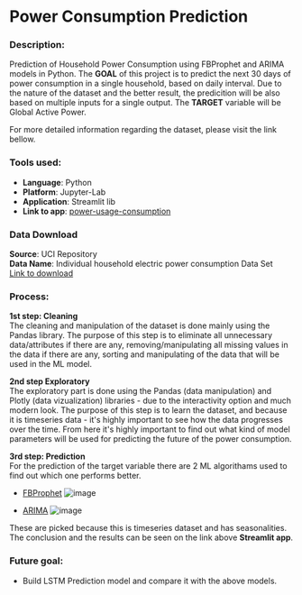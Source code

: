 # Power Consumption Prediction

### Description:
Prediction of Household Power Consumption using FBProphet and ARIMA models in Python.
The **GOAL** of this project is to predict the next 30 days of power consumption in a single household, based on daily interval.
Due to the nature of the dataset and the better result, the predicition will be also based on multiple inputs for a single output.
The **TARGET** variable will be Global Active Power.

For more detailed information regarding the dataset, please visit the link bellow.

### Tools used:
- **Language**: Python
- **Platform**: Jupyter-Lab
- **Application**: Streamlit lib
- **Link to app**: [power-usage-consumption]()

### Data Download
**Source**: UCI Repository<br>
**Data Name**: Individual household electric power consumption Data Set<br>
[Link to download](https://archive.ics.uci.edu/ml/datasets/individual+household+electric+power+consumption)

### Process:
**1st step: Cleaning**<br>
The cleaning and manipulation of the dataset is done mainly using the Pandas library.
The purpose of this step is to eliminate all unnecessary data/attributes if there are any,
removing/manipulating all missing values in the data if there are any, 
sorting and manipulating of the data that will be used in the ML model.

**2nd step Exploratory**<br>
The exploratory part is done using the Pandas (data manipulation) and Plotly (data vizualization) libraries - due to the interactivity option and much modern look.
The purpose of this step is to learn the dataset, and because it is timeseries data - it's highly important to see how the data progresses over the time.
From here it's highly important to find out what kind of model parameters will be used for predicting the future of the power consumption.

**3rd step: Prediction**<br>
For the prediction of the target variable there are 2 ML algorithams used to find out which one performs better.
- [FBProphet](https://github.com/Miniteck/power_consumption/blob/main/workbooks/FBProphet_model.ipynb)
![image](https://user-images.githubusercontent.com/59763166/123873716-388b1600-d937-11eb-9ac0-f65a07dfc1a9.png)

- [ARIMA](https://github.com/Miniteck/power_consumption/blob/main/workbooks/ARIMA_model.ipynb)
![image](https://user-images.githubusercontent.com/59763166/123873741-45a80500-d937-11eb-984b-0d1048b5eb68.png)

These are picked because this is timeseries dataset and has seasonalities.
The conclusion and the results can be seen on the link above **Streamlit app**.

### Future goal:
- Build LSTM Prediction model and compare it with the above models.
